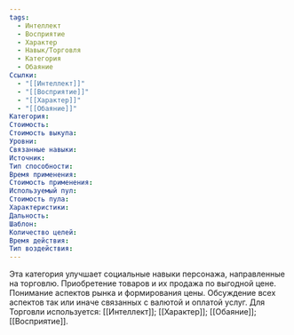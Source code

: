 ```yaml
---
tags:
  - Интеллект
  - Восприятие
  - Характер
  - Навык/Торговля
  - Категория
  - Обаяние
Ссылки:
  - "[[Интеллект]]"
  - "[[Восприятие]]"
  - "[[Характер]]"
  - "[[Обаяние]]"
Категория: 
Стоимость:
Стоимость выкупа:
Уровни:
Связанные навыки:
Источник:
Тип способности:
Время применения:
Стоимость применения:
Используемый пул:
Стоимость пула:
Характеристики:
Дальность:
Шаблон:
Количество целей:
Время действия:
Тип воздействия:
---
```

Эта категория улучшает социальные навыки персонажа, направленные на торговлю. Приобретение товаров и их продажа по выгодной цене. Понимание аспектов рынка и формирования цены. Обсуждение всех аспектов так или иначе связанных с валютой и оплатой услуг. Для Торговли используется: [[Интеллект]]; [[Характер]]; [[Обаяние]]; [[Восприятие]].